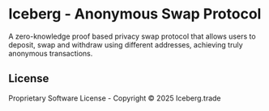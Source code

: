 # Iceberg - Anonymous Swap Protocol

A zero-knowledge proof based privacy swap protocol that allows users to deposit, swap and withdraw using different addresses, achieving truly anonymous transactions.

## License

Proprietary Software License - Copyright © 2025 Iceberg.trade
